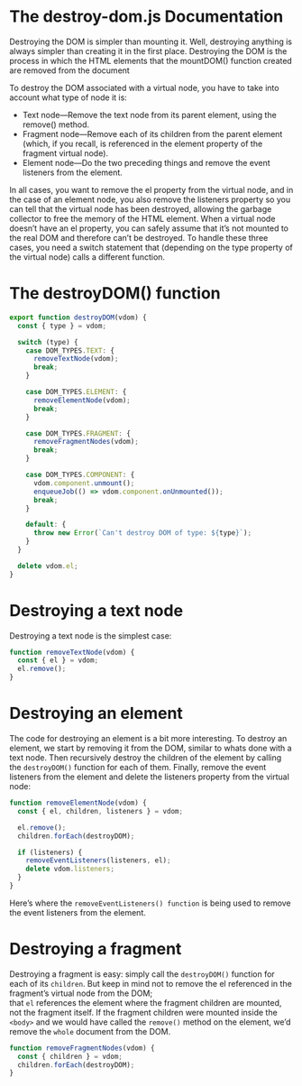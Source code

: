 # The destroy-dom.js Documentation

Destroying the
DOM is simpler than mounting it. Well, destroying anything is always simpler than
creating it in the first place. Destroying the DOM is the process in which the HTML
elements that the mountDOM() function created are removed from the document

To destroy the DOM associated with a virtual node, you have to take into account
what type of node it is:
- Text node—Remove the text node from its parent element, using the remove()
method.
- Fragment node—Remove each of its children from the parent element (which, if
you recall, is referenced in the element property of the fragment virtual node).
- Element node—Do the two preceding things and remove the event listeners from
the element.


In all cases, you want to remove the el property from the virtual node, and in the case
of an element node, you also remove the listeners property so you can tell that the
virtual node has been destroyed, allowing the garbage collector to free the memory of
the HTML element. When a virtual node doesn’t have an el property, you can safely
assume that it’s not mounted to the real DOM and therefore can’t be destroyed. To
handle these three cases, you need a switch statement that (depending on the type
property of the virtual node) calls a different function.

# The destroyDOM() function 
```javascript
export function destroyDOM(vdom) {
  const { type } = vdom;

  switch (type) {
    case DOM_TYPES.TEXT: {
      removeTextNode(vdom);
      break;
    }

    case DOM_TYPES.ELEMENT: {
      removeElementNode(vdom);
      break;
    }

    case DOM_TYPES.FRAGMENT: {
      removeFragmentNodes(vdom);
      break;
    }

    case DOM_TYPES.COMPONENT: {
      vdom.component.unmount();
      enqueueJob(() => vdom.component.onUnmounted());
      break;
    }

    default: {
      throw new Error(`Can't destroy DOM of type: ${type}`);
    }
  }

  delete vdom.el;
}
```

# Destroying a text node
Destroying a text node is the simplest case:
```javascript
function removeTextNode(vdom) {
  const { el } = vdom;
  el.remove();
}
```

# Destroying an element
The code for destroying an element is a bit more interesting. To destroy an element,
we start by removing it from the DOM, similar to whats done with a text node. Then
recursively destroy the children of the element by calling the `destroyDOM()` function
for each of them. Finally, remove the event listeners from the element and delete the
listeners property from the virtual node: 

```javascript
function removeElementNode(vdom) {
  const { el, children, listeners } = vdom;

  el.remove();
  children.forEach(destroyDOM);

  if (listeners) {
    removeEventListeners(listeners, el);
    delete vdom.listeners;
  }
}
```

Here’s where the `removeEventListeners() function` is being used to remove the event listeners from the element.

# Destroying a fragment
Destroying a fragment is easy: simply call the `destroyDOM()` function for each of its `children`. 
But keep in mind not to remove the el referenced in the fragment’s virtual node from the DOM; 
<br>that `el` references the element where the fragment children are mounted, not the fragment itself. If the fragment children were mounted inside the
`<body>` and we would have called the `remove()` method on the element, we’d remove the `whole` document from the DOM.

```javascript
function removeFragmentNodes(vdom) {
  const { children } = vdom;
  children.forEach(destroyDOM);
}
```
